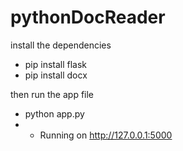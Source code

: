 ﻿# pythonDocReader
install the dependencies
  - pip install flask
  - pip install docx

then run the app file
  - python app.py
  - * Running on http://127.0.0.1:5000
